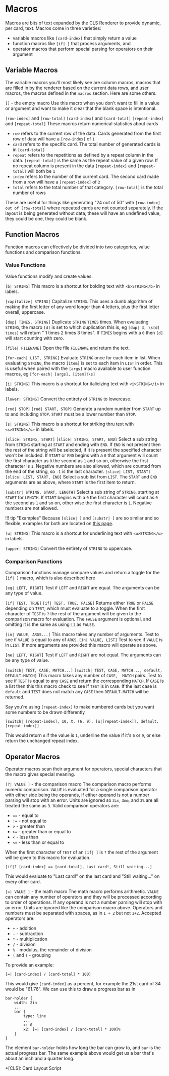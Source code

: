 # Macros

Macros are bits of text expanded by the CLS Renderer to provide dynamic, per card, text. Macros come in three varieties:

 * variable macros like `[card-index]` that simply return a value
 * function macros like `[if| ]` that process arguments, and
 * operator macros that perform special parsing for operators on their argument

## Variable Macros

The variable macros you'll most likely see are column macros, macros that are filled in by the renderer based on the current data rows, and user macros, the macros defined in the `macros` section. Here are some others.

`[]` - the empty macro
Use this macro when you don't want to fill in a value or argument and want to make it clear that the blank space is intentional.

`[row-index]` and `[row-total]`
`[card-index]` and `[card-total]`
`[repeat-index]` and `[repeat-total]`
These macros return numerical statistics about cards

 * `row` refers to the current row of the data. Cards generated from the first row of data will have a `[row-index]` of `1`
 * `card` refers to the specific card. The total number of generated cards is in `[card-total]`
 * `repeat` refers to the repetitions as defined by a repeat column in the data. `[repeat-total]` is the same as the repeat value of a given row. If no repeat column is present in the data `[repeat-index]` and `[repeat-total]` will both be `1`
 * `index` refers to the number of the current card. The second card made from a row will have a `[repeat-index]` of `2`
 * `total` refers to the total number of that category. `[row-total]` is the total number of rows

These are useful for things like generating "24 out of 50" with `[row-index] out of [row-total]` where repeated cards are not counted separately. If the layout is being generated without data, these will have an undefined value, they could be one, they could be blank.

## Function Macros

Function macros can effectively be divided into two categories, value functions and comparison functions.

### Value Functions

Value functions modify and create values.

`[b| STRING]`
This macro is a shortcut for bolding text with `<b>STRING</b>` in labels.

`[capitalize| STRING]`
Capitalize `STRING`. This uses a dumb algorithm of making the first letter of any word longer than 4 letters, plus the first letter overall, uppercase.

`[dup| TIMES, STRING]`
Duplicate `STRING` `TIMES` times. When evaluating `STRING`, the macro `[d]` is set to which duplication this is, eg `[dup| 3, \s[d] times]` will return " 1 times 2 times 3 times". If `TIMES` begins with a `0` then `[d]` will start counting with zero.

`[file| FILENAME]`
Open the file `FILENAME` and return the text.

`[for-each| LIST, STRING]`
Evaluate `STRING` once for each item in list. When evaluating `STRING`, the macro `[item]` is set to each item in `LIST` in order. This is useful when paired with the `[args]` macro available to user function macros, eg `[for-each| [args], [item]!\s]`

`[i| STRING]`
This macro is a shortcut for italicizing text with `<i>STRING</i>` in labels.

`[lower| STRING]`
Convert the entirety of `STRING` to lowercase.

`[rnd| STOP]`
`[rnd| START, STOP]`
Generate a random number from `START` up to and including `STOP`. `START` must be a lower number than `STOP`. 

`[s| STRING]`
This macro is a shortcut for striking thru text with `<s>STRING</s>` in labels.

`[slice| STRING, START]`
`[slice| STRING, START, END]`
Select a sub string from `STRING` starting at `START` and ending with `END`. If `END` is not present then the rest of the string will be selected, if it is present the specified character won't be included. If `START` or `END` begins with a `0` that argument will count the first character as `0` the second as `1` and so on, otherwise the first character is `1`. Negative numbers are also allowed, which are counted from the end of the string, so `-1` is the last character.
`[slice| LIST, START]`
`[slice| LIST, START, END]`
Select a sub list from `LIST`. The `START` and `END` arguments are as above, where `START` is the first item to return.

`[substr| STRING, START, LENGTH]`
Select a sub string of `STRING`, starting at `START` for `LENGTH`. If `START` begins with a `0` the first character will count as `0` the second as `1` and so on, other wise the first character is `1`. Negative numbers are not allowed.

!!! tip "Examples"
    Because `[slice| ]` and `[substr| ]` are so similar and so flexible, examples for both are located on  [this page](../Selecting-Strings/).

`[u| STRING]`
This macro is a shortcut for underlining text with `<u>STRING</u>` in labels.

`[upper| STRING]`
Convert the entirety of `STRING` to uppercase.


### Comparison Functions

Comparison functions manage compare values and return a toggle for the `[if| ]` macro, which is also described here

`[eq| LEFT, RIGHT]`
Test if `LEFT` and `RIGHT` are equal. The arguments can be any type of value.

`[if| TEST, TRUE]`
`[if| TEST, TRUE, FALSE]`
Returns either `TRUE` or `FALSE` depending on `TEST`, which must evaluate to a toggle. When the first character of `TEST` is `?` the rest of the argument will be given to the comparison macro for evaluation. The `FALSE` argument is optional, and omitting it is the same as using `[]` as `FALSE`.

`[in| VALUE, ARGS...]`
This macro takes any number of arguments. Test to see if `VALUE` is equal to any of `ARGS`.
`[in| VALUE, LIST]`
Test to see if `VALUE` is in `LIST`. If more arguments are provided this macro will operate as above.



`[ne| LEFT, RIGHT]`
Test if `LEFT` and `RIGHT` are not equal. The arguments can be any type of value.

`[switch| TEST, CASE, MATCH...]`
`[switch| TEST, CASE, MATCH..., default, DEFAULT-MATCH]`
This macro takes any number of `CASE,  MATCH` pairs. Test to see if `TEST` is equal to any `CASE` and return the corresponding `MATCH`. If `CASE` is a list then this this macro check to see if `TEST` is in `CASE`. If the last case is `default` and `TEST` does not match any `CASE` then `DEFAULT-MATCH` will be returned.

Say you're using `[repeat-index]` to make numbered cards but you want some numbers to be drawn differently

    [switch| [repeat-index], 10, X, (6, 9), [u|[repeat-index]], default, [repeat-index]]

This would return `A` if the value is `1`, underline the value if it's `6` or `9`, or else return the unchanged repeat index.


## Operator Macros

Operator macros scan their argument for operators, special characters that the macro gives special meaning.

`[?| VALUE ]` - the comparison macro
The comparison macro performs numeric comparison. `VALUE` is evaluated for a single comparison operator with either side being the operands, if either operand is not a number parsing will stop with an error. Units are ignored so `3in`,  `3mm`, and `3%` are all treated the same as `3`.
Valid comparison operators are:

 * `==` - equal to
 * `!=` - not equal to
 * `>` - greater than
 * `>=` - greater than or equal to
 * `<` - less than
 * `<=` - less than or equal to

When the first character of `TEST` of an `[if| ]` is `?` the rest of the argument will be given to this macro for evaluation.

    [if|? [card-index] == [card-total], Last card!, Still waiting...]

This would evaluate to "Last card!" on the last card and "Still waiting..." on every other card.

`[=| VALUE ]` - the math macro
The math macro performs arithmetic. `VALUE` can contain any number of operators and they will be processed according to order of operations. If any operand is not a number parsing will stop with an error. Units are ignored like the comparison macro above. Operators and numbers must be separated with spaces, as in `1 + 2` but not `1+2`.
Accepted operators are:

 * `+` - addition
 * `-` - subtraction
 * `*` - multiplication
 * `/` - division
 * `%` - modulus, the remainder of division
 * `(` and `)` - grouping

To provide an example:

    [=| [card-index] / [card-total] * 100]

This would give `[card-index]` as a percent, for example the 21st card of 34 would be "61.76". We can use this to draw a progress bar as in

    bar-holder {
        width: 2in
        ...
        bar {
            type: line
            ...
            x: 0
            x2: [=| [card-index] / [card-total] * 100]%
        }
    }

The element `bar-holder` holds how long the bar can grow to, and `bar` is the actual progress bar. The same example above would get us a bar that's about an inch and a quarter long.

*[CLS]: Card Layout Script